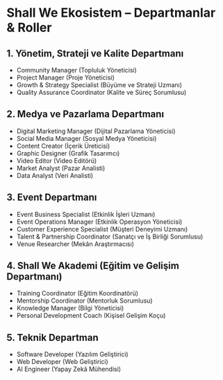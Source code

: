 # Shall We Ekosistem – Departmanlar & Roller

## 1. Yönetim, Strateji ve Kalite Departmanı
- Community Manager (Topluluk Yöneticisi)
- Project Manager (Proje Yöneticisi)
- Growth & Strategy Specialist (Büyüme ve Strateji Uzmanı)
- Quality Assurance Coordinator (Kalite ve Süreç Sorumlusu)

## 2. Medya ve Pazarlama Departmanı
- Digital Marketing Manager (Dijital Pazarlama Yöneticisi)
- Social Media Manager (Sosyal Medya Yöneticisi)
- Content Creator (İçerik Üreticisi)
- Graphic Designer (Grafik Tasarımcı)
- Video Editor (Video Editörü)
- Market Analyst (Pazar Analisti)
- Data Analyst (Veri Analisti)

## 3. Event Departmanı
- Event Business Specialist (Etkinlik İşleri Uzmanı)
- Event Operations Manager (Etkinlik Operasyon Yöneticisi)
- Customer Experience Specialist (Müşteri Deneyimi Uzmanı)
- Talent & Partnership Coordinator (Sanatçı ve İş Birliği Sorumlusu)
- Venue Researcher (Mekân Araştırmacısı)

## 4. Shall We Akademi (Eğitim ve Gelişim Departmanı)
- Training Coordinator (Eğitim Koordinatörü)
- Mentorship Coordinator (Mentorluk Sorumlusu)
- Knowledge Manager (Bilgi Yöneticisi)
- Personal Development Coach (Kişisel Gelişim Koçu)

## 5. Teknik Departman
- Software Developer (Yazılım Geliştirici)
- Web Developer (Web Geliştirici)
- AI Engineer (Yapay Zekâ Mühendisi)
